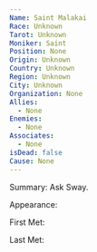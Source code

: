 ```yaml
---
Name: Saint Malakai
Race: Unknown
Tarot: Unknown
Moniker: Saint
Position: None
Origin: Unknown
Country: Unknown
Region: Unknown
City: Unknown
Organization: None
Allies:
  - None
Enemies:
  - None
Associates:
  - None
isDead: false
Cause: None
---
```

Summary:
Ask Sway.

Appearance: 

First Met: 

Last Met: 
